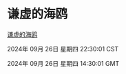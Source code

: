 # 谦虚的海鸥
[谦虚的海鸥](http://219.139.198.207:56308/qxdho/course/base/hotlink/index.php)

2024年 09月 26日 星期四 22:30:01 CST

2024年 09月 26日 星期四 14:30:01 GMT
